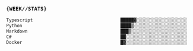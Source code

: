 ### `{WEEK//STATS}` 
<!--START_SECTION:waka-->

```txt
Typescript                                 █████▓░░░░░░░░░░░░░░░░░░░   22.11 %
Python                                     ████▒░░░░░░░░░░░░░░░░░░░░   17.48 %
Markdown                                   ███▒░░░░░░░░░░░░░░░░░░░░░   13.88 %
C#                                         ██░░░░░░░░░░░░░░░░░░░░░░░   08.18 %
Docker                                     █▓░░░░░░░░░░░░░░░░░░░░░░░   07.03 %
```

<!--END_SECTION:waka-->
